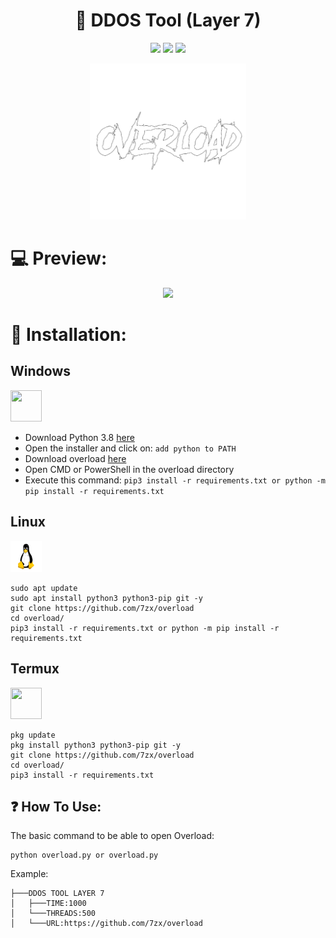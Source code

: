 <h1 align="center">📡 DDOS Tool (Layer 7) </h1> 
<div align="center">
<img src="https://img.shields.io/badge/Made%20with-Python-1f425f.svg"> <img src="https://img.shields.io/github/forks/7zx/overload?style=social&label=Fork&maxAge=2592000"> <img src="https://img.shields.io/github/stars/7zx/overload?style=social&label=Star&maxAge=2592000"> 
</div>

<p align="center">
  <img src="https://raw.githubusercontent.com/7zx/overload/main/img/logo.png" width="250" height="250">
</p>

# :computer: Preview:
<p align="center">
  <img src="https://raw.githubusercontent.com/7zx/overload/main/img/preview.gif">
</p>

# 🌙 Installation:


<h2>Windows</h2> <img src="https://cdn.iconscout.com/icon/free/png-256/windows-221-1175066.png" width="50" height="50">  

  - Download Python 3.8 [here](https://www.python.org/downloads/release/python-38)
  - Open the installer and click on: `add python to PATH`
  - Download overload <a href="https://github.com/7zx/overload/archive/refs/heads/main.zip" target="blank">here</a>
  - Open CMD or PowerShell in the overload directory
  - Execute this command: `pip3 install -r requirements.txt or python -m pip install -r requirements.txt`  


 

 <h2>Linux</h2><img src="https://raw.githubusercontent.com/7zx/overload/main/img/linux-icon-28166.png" width="50" height="50">

```
sudo apt update
sudo apt install python3 python3-pip git -y
git clone https://github.com/7zx/overload
cd overload/
pip3 install -r requirements.txt or python -m pip install -r requirements.txt
```

<h2>Termux</h2><img src="https://brandslogos.com/wp-content/uploads/images/large/terminal-logo.png" width="50" height="50">  

```
pkg update
pkg install python3 python3-pip git -y
git clone https://github.com/7zx/overload
cd overload/
pip3 install -r requirements.txt
```

## ❓ How To Use:
The basic command to be able to open Overload:

```
python overload.py or overload.py
```

Example:  

```
├───DDOS TOOL LAYER 7
│   ├───TIME:1000
│   └───THREADS:500
│   └───URL:https://github.com/7zx/overload
```
